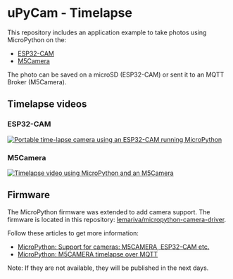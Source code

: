 # uPyCam - Timelapse 
This repository includes an application example to take photos using MicroPython on the:
* [ESP32-CAM](https://bit.ly/2Ndn8tN)
* [M5Camera](https://bit.ly/317Xb74)

The photo can be saved on a microSD (ESP32-CAM) or sent it to an MQTT Broker (M5Camera).

## Timelapse videos

### ESP32-CAM
[![Portable time-lapse camera using an ESP32-CAM running MicroPython](https://img.youtube.com/vi/qW25Bx1nzLo/0.jpg)](https://www.youtube.com/watch?v=qW25Bx1nzLo)

### M5Camera
[![Timelapse video using MicroPython and an M5Camera](https://img.youtube.com/vi/ronoPg3WXs8/0.jpg)](https://www.youtube.com/watch?v=ronoPg3WXs8)

## Firmware
The MicroPython firmware was extended to add camera support. The firmware is located in this repository: [lemariva/micropython-camera-driver](https://github.com/lemariva/micropython-camera-driver).

Follow these articles to get more information:
* [MicroPython: Support for cameras: M5CAMERA, ESP32-CAM etc.](https://lemariva.com/blog/2020/06/micropython-support-cameras-m5camera-esp32-cam-etc)
* [MicroPython: M5CAMERA timelapse over MQTT](https://lemariva.com/blog/2020/06/micropython-m5camera-timelapse-over-mqtt)

Note: If they are not available, they will be published in the next days.
